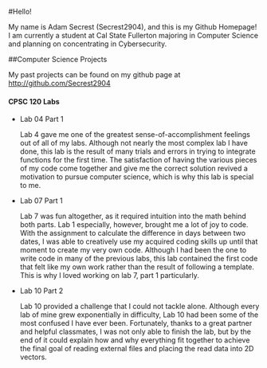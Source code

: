 #Hello!

My name is Adam Secrest (Secrest2904), and this is my Github Homepage! I am currently a 
student at Cal State Fullerton majoring in Computer Science and planning on concentrating 
in Cybersecurity. 

##Computer Science Projects

My past projects can be found on my github page at http://github.com/Secrest2904

#### CPSC 120 Labs

* Lab 04 Part 1

	Lab 4 gave me one of the greatest sense-of-accomplishment feelings out of all of my labs. 
Although not nearly the most complex lab I have done, this lab is the result of many trials and 
errors in trying to integrate functions for the first time. The satisfaction of having the various 
pieces of my code come together and give me the correct solution revived a motivation to pursue 
computer science, which is why this lab is special to me. 

* Lab 07 Part 1

	Lab 7 was fun altogether, as it required intuition into the math behind both parts. Lab 1 
especially, however, brought me a lot of joy to code. With the assignment to calculate the difference 
in days between two dates, I was able to creatively use my acquired coding skills up until that 
moment to create my very own code. Although I had been the one to write code in many of the previous 
labs, this lab contained the first code that felt like my own work rather than the result of 
following a template. This is why I loved working on lab 7, part 1 particularly. 

* Lab 10 Part 2

	Lab 10 provided a challenge that I could not tackle alone. Although every lab of mine grew 
exponentially in difficulty, Lab 10 had been some of the most confused I have ever been. Fortunately, 
thanks to a great partner and helpful classmates, I was not only able to finish the lab, but by the end 
of it could explain how and why everything fit together to achieve the final goal of reading external 
files and placing the read data into 2D vectors. 
